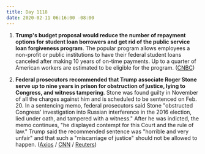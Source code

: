 ```yaml
---
title: Day 1118
date: 2020-02-11 06:16:00 -08:00
---
```


1. **Trump's budget proposal would reduce the number of repayment options for student loan borrowers and get rid of the public service loan forgiveness program**. The popular program allows employees a non-profit or public institutions to have their federal student loans canceled after making 10 years of on-time payments. Up to a quarter of American workers are estimated to be eligible for the program. ([CNBC](https://www.cnbc.com/2020/02/10/trump-proposes-end-to-student-loan-forgiveness-program.html))

2. **Federal prosecutors recommended that Trump associate Roger Stone serve up to nine years in prison for obstruction of justice, lying to Congress, and witness tampering**. Stone was found guilty in November of all the charges against him and is scheduled to be sentenced on Feb. 20. In a sentencing memo, federal prosecutors said Stone "obstructed Congress' investigation into Russian interference in the 2016 election, lied under oath, and tampered with a witness." After he was indicted, the memo continues, "he displayed contempt for this Court and the rule of law." Trump said the recommended sentence was "horrible and very unfair" and that such a "miscarriage of justice" should not be allowed to happen. ([Axios](https://www.axios.com/roger-stone-sentencing-memo-wikileaks-0660e47c-dd6f-40e5-ab1d-b298ffc6fd14.html) / [CNN](https://www.cnn.com/2020/02/10/politics/federal-prosecutors-roger-stone-sentencing/index.html) / [Reuters](https://www.reuters.com/article/us-usa-trump-russia-stone-idUSKBN2042LO))